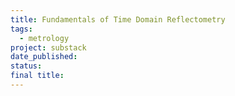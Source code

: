 ```yaml
---
title: Fundamentals of Time Domain Reflectometry
tags:
  - metrology
project: substack
date_published: 
status: 
final title:
---
```


